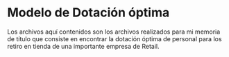 # Modelo de Dotación óptima
Los archivos aquí contenidos son los archivos realizados para mi memoria de título que consiste en encontrar la dotación óptima de personal para los retiro en tienda de una importante empresa de Retail.
